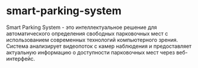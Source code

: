 # smart-parking-system
Smart Parking System - это интеллектуальное решение для автоматического определения свободных парковочных мест с использованием современных технологий компьютерного зрения. Система анализирует видеопоток с камер наблюдения и предоставляет актуальную информацию о доступности парковочных мест через веб-интерфейс.
